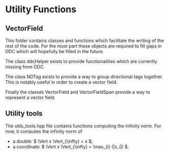 # Utility Functions

## VectorField

This folder contains classes and functions which facilitate the writing of the rest of the code. For the most part these objects are required to fill gaps in DDC which will hopefully be filled in the future.

The class ddcHelper exists to provide functionalities which are currently missing from DDC.

The class NDTag exists to provide a way to group directional tags together. This is notably useful in order to create a vector field.

Finally the classes VectorField and VectorFieldSpan provide a way to represent a vector field.


## Utility tools

The utils_tools.hpp file contains functions computing the infinity norm. For now, it computes the infinity norm of 
- a double: $ \Vert x \Vert_{\infty} = x $; 
- a coordinate: $ \Vert x \Vert_{\infty} = \max_{i} (|x_i|) $.
